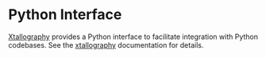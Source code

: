 # Python Interface

[Xtallography](https://github.com/velexi-research/Xtallography.jl) provides a Python
interface to facilitate integration with Python codebases. See the
[xtallography](../python/) documentation for details.
